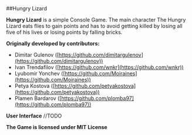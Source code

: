 ##Hungry Lizard

**Hungry Lizard** is a simple Console Game. The main character The Hungry Lizard eats flies to gain points and has to avoid getting killed by losing all five of his lives or losing points by falling bricks.

**Originally developed by contributors:**
- Dimitar Gulenov ([https://github.com/dimitargulenov](https://github.com/dimitargulenov))
- Ivan Trendafilov ([https://github.com/wnkr](https://github.com/wnkr))
- Lyubomir Yonchev ([https://github.com/Moiraines](https://github.com/Moiraines))
- Petya Kostova ([https://github.com/petyakostova](https://github.com/petyakostova))
- Plamen Bardarov ([https://github.com/plomba97](https://github.com/plomba97))

**User Interface**
//TODO

**The Game is licensed under MIT License**